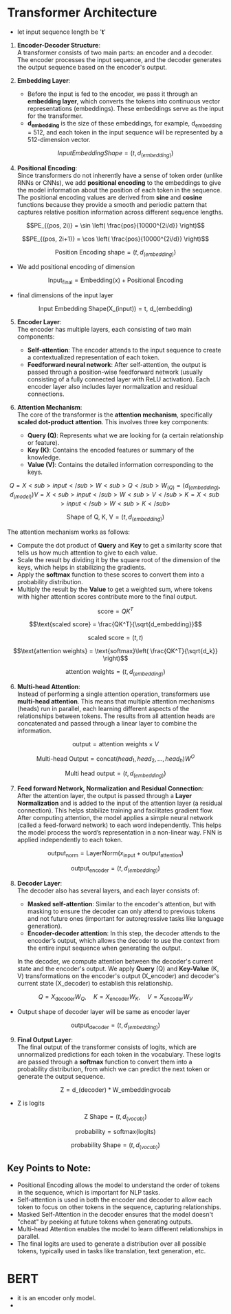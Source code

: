 # Transformer Architecture

-  let input sequence length be '**t**'
1. **Encoder-Decoder Structure**:  
   A transformer consists of two main parts: an encoder and a decoder. The encoder processes the input sequence, and the decoder generates the output sequence based on the encoder's output.

2. **Embedding Layer**:  
   - Before the input is fed to the encoder, we pass it through an **embedding layer**, which converts the tokens into continuous vector representations (embeddings). These embeddings serve as the input for the transformer.
   - **d<sub>embedding</sub>** is the size of these embeddings, for example, d<sub>embedding</sub> = 512, and each token in the input sequence will be represented by a 512-dimension vector. 

```math
Input Embedding Shape=(t,d_{(embedding)})
```
4. **Positional Encoding**:  
   Since transformers do not inherently have a sense of token order (unlike RNNs or CNNs), we add **positional encoding** to the embeddings to give the model information about the position of each token in the sequence. The positional encoding values are derived from **sine** and **cosine** functions because they provide a smooth and periodic pattern that captures relative position information across different sequence lengths. 
```math
PE_{(pos, 2i)} = \sin \left( \frac{pos}{10000^{2i/d}} \right)
```
```math
PE_{(pos, 2i+1)} = \cos \left( \frac{pos}{10000^{2i/d}} \right)
```
```math
\text{Position Encoding shape} = (t,d_{(embedding)})
```
- We add positional encoding of dimension

```math
\text{Input}_{\text{final}} = \text{Embedding}(x) + \text{Positional Encoding}
```
- final dimensions of the input layer
```math
\text{Input Embedding Shape}(\text{X_(input)}) = \text{t, }\text{d_{(embedding)}}
```
5. **Encoder Layer**:  
   The encoder has multiple layers, each consisting of two main components:
   - **Self-attention**: The encoder attends to the input sequence to create a contextualized representation of each token.
   - **Feedforward neural network**: After self-attention, the output is passed through a position-wise feedforward network (usually consisting of a fully connected layer with ReLU activation).
   Each encoder layer also includes layer normalization and residual connections.

6. **Attention Mechanism**:  
   The core of the transformer is the **attention mechanism**, specifically **scaled dot-product attention**. This involves three key components:
   - **Query (Q)**: Represents what we are looking for (a certain relationship or feature).
   - **Key (K)**: Contains the encoded features or summary of the knowledge.
   - **Value (V)**: Contains the detailed information corresponding to the keys.
```math
Q = X<sub>input</sub>W<sub>Q</sub>
W_{(Q)} = (d_{(embedding)}, d_{(model)})
V = X<sub>input</sub>W<sub>V</sub>
K = X<sub>input</sub>W<sub>K</sub>
```
```math
\text{Shape of Q, K, V} = (t,d_{(embedding)})
```
   The attention mechanism works as follows:
   - Compute the dot product of **Query** and **Key** to get a similarity score that tells us how much attention to give to each value.
   - Scale the result by dividing it by the square root of the dimension of the keys, which helps in stabilizing the gradients.
   - Apply the **softmax** function to these scores to convert them into a probability distribution.
   - Multiply the result by the **Value** to get a weighted sum, where tokens with higher attention scores contribute more to the final output.
     
```math
\text{score} = QK^T
```

```math
\text{scaled score} = \frac{QK^T}{\sqrt{d_embedding}}
```
```math
\text{scaled score} = (t,t)
```
```math
\text{attention weights} = \text{softmax}\left( \frac{QK^T}{\sqrt{d_k}} \right)
```
```math
\text{attention weights} = (t,d_{(embedding)})
```
6. **Multi-head Attention**:  
   Instead of performing a single attention operation, transformers use **multi-head attention**. This means that multiple attention mechanisms (heads) run in parallel, each learning different aspects of the relationships between tokens. The results from all attention heads are concatenated and passed through a linear layer to combine the information.

```math
\text{output} = \text{attention weights} \times V
```
```math
\text{Multi-head Output} = \text{concat}(head_1, head_2, ..., head_h)W^O
```
```math
\text{Multi head output} = (t,d_{(embedding)})
```
7. **Feed forward Network, Normalization and Residual Connection**:  
   After the attention layer, the output is passed through a **Layer Normalization** and is added to the input of the attention layer (a residual connection). This helps stabilize training and facilitates gradient flow. After computing attention, the model applies a simple neural network (called a feed-forward network) to each word independently. This helps the model process the word’s representation in a non-linear way. FNN is applied independently to each token.
```math
\text{output}_{\text{norm}} = \text{LayerNorm}(x_{\text{input}} + \text{output}_{\text{attention}})
```
```math
\text{output}_{\text{encoder}} = (t,d_{(embedding)})
```
8. **Decoder Layer**:  
   The decoder also has several layers, and each layer consists of:
   - **Masked self-attention**: Similar to the encoder's attention, but with masking to ensure the decoder can only attend to previous tokens and not future ones (important for autoregressive tasks like language generation).
   - **Encoder-decoder attention**: In this step, the decoder attends to the encoder’s output, which allows the decoder to use the context from the entire input sequence when generating the output.

   In the decoder, we compute attention between the decoder's current state and the encoder's output. We apply **Query** (Q) and **Key-Value** (K, V) transformations on the encoder's output (X_encoder) and decoder's current state (X_decoder) to establish this relationship.
```math
Q = X_{\text{decoder}}W_Q, \quad K = X_{\text{encoder}}W_K, \quad V = X_{\text{encoder}}W_V
```
- Output shape of decoder layer will be same as encoder layer
```math
\text{output}_{\text{decoder}} = (t,d_{(embedding)})
```

9. **Final Output Layer**:  
   The final output of the transformer consists of logits, which are unnormalized predictions for each token in the vocabulary. These logits are passed through a **softmax** function to convert them into a probability distribution, from which we can predict the next token or generate the output sequence.
```math
\text{Z} = \text{d_{(decoder)}}*\text{W_{embedding}{vocab}}
```
- Z is logits
```math
\text{Z Shape} = (t,d_{(vocab)})
```
```math
\text{probability} = \text{softmax}(\text{logits})
```
```math
\text{probability Shape} = (t,d_{(vocab)})
```
## Key Points to Note:
- Positional Encoding allows the model to understand the order of tokens in the sequence, which is important for NLP tasks.
- Self-attention is used in both the encoder and decoder to allow each token to focus on other tokens in the sequence, capturing relationships.
- Masked Self-Attention in the decoder ensures that the model doesn't "cheat" by peeking at future tokens when generating outputs.
- Multi-head Attention enables the model to learn different relationships in parallel.
- The final logits are used to generate a distribution over all possible tokens, typically used in tasks like translation, text generation, etc.


# BERT
- it is an encoder only model.
- 
